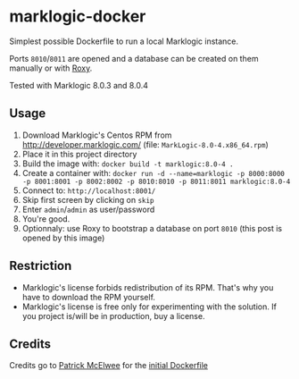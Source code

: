 # marklogic-docker

Simplest possible Dockerfile to run a local Marklogic instance.

Ports `8010`/`8011` are opened and a database can be created on them manually or with [Roxy](https://github.com/marklogic/roxy).

Tested with Marklogic 8.0.3 and 8.0.4 


## Usage

1. Download Marklogic's Centos RPM from http://developer.marklogic.com/ (file: `MarkLogic-8.0-4.x86_64.rpm`)
1. Place it in this project directory
1. Build the image with: `docker build -t marklogic:8.0-4 .`
1. Create a container with: `docker run -d --name=marklogic -p 8000:8000 -p 8001:8001 -p 8002:8002 -p 8010:8010 -p 8011:8011 marklogic:8.0-4`
1. Connect to: `http://localhost:8001/`
1. Skip first screen by clicking on `skip`
1. Enter `admin`/`admin` as user/password
1. You're good. 
1. Optionnaly: use Roxy to bootstrap a database on port `8010` (this post is opened by this image)


## Restriction

* Marklogic's license forbids redistribution of its RPM. That's why you have to download the RPM yourself.
* Marklogic's license is free only for experimenting with the solution. If you project is/will be in production, buy a license.


## Credits

Credits go to [Patrick McElwee](https://github.com/patrickmcelwee) for the [initial Dockerfile](https://github.com/patrickmcelwee/marklogic-dependencies)